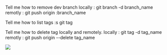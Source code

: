 Tell me how to remove dev branch 
   locally : git branch -d branch_name
   remotly : git push origin :branch_name



Tell me how to list tags :s
       git tag



Tell me how to delete tag locally and remotely.
     locally : git tag -d tag_name
     remotly : git push origin --delete tag_name



![](https://image.shutterstock.com/image-vector/arabic-calligraphy-design-show-gratitude-260nw-1267416376.jpg)
